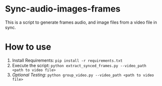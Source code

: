 # Sync-audio-images-frames

This is a script to generate frames audio, and image files from a video file in sync.

# How to use
1. Install Requirements: ```pip install -r requirements.txt```
2. Execute the script: ```python extract_synced_frames.py --video_path <path to video file> ```
3. *Optional Testing*: ```python group_video.py --video_path <path to video file>```
